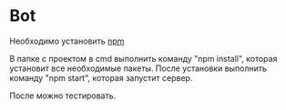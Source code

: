 # Bot

Необходимо установить [npm](https://nodejs.org/ru/)

В папке с проектом в cmd выполнить команду "npm install", которая установит все необходимые пакеты.
После установки выполнить команду "npm start", которая запустит сервер. 

После можно тестировать.
